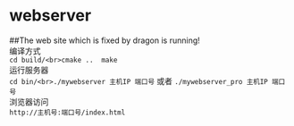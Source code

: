 # webserver<br>
##The web site which is fixed by dragon is running!<br>
编译方式<br>```cd build/<br>cmake ..  make```<br>
运行服务器<br>```cd bin/<br>./mywebserver 主机IP 端口号``` 或者 `./mywebserver_pro 主机IP 端口号`<br>
浏览器访问<br>```http://主机号:端口号/index.html```<br>
